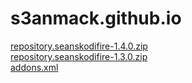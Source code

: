# s3anmack.github.io

<a href="repository.seanskodifire-1.4.0.zip">repository.seanskodifire-1.4.0.zip</a><br>
<a href="repository.seanskodifire-1.3.0.zip">repository.seanskodifire-1.3.0.zip</a><br>
<a href="/zips/addons.xml">addons.xml</a>
